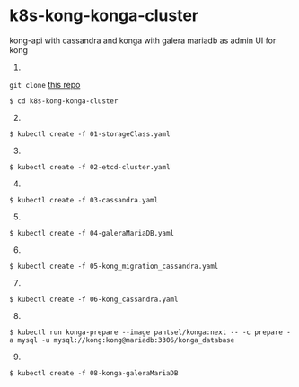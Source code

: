 # k8s-kong-konga-cluster
kong-api with cassandra and konga with galera mariadb as admin UI for kong

1.

`git clone` [this repo](/../../)  

```
$ cd k8s-kong-konga-cluster
```

2.
```
$ kubectl create -f 01-storageClass.yaml
```
3.
```
$ kubectl create -f 02-etcd-cluster.yaml
```
4.
```
$ kubectl create -f 03-cassandra.yaml
```
5.
```
$ kubectl create -f 04-galeraMariaDB.yaml
```
6.
```
$ kubectl create -f 05-kong_migration_cassandra.yaml
```
7.
```
$ kubectl create -f 06-kong_cassandra.yaml
```
8.
```
$ kubectl run konga-prepare --image pantsel/konga:next -- -c prepare -a mysql -u mysql://kong:kong@mariadb:3306/konga_database
```
9.
```
$ kubectl create -f 08-konga-galeraMariaDB
```
